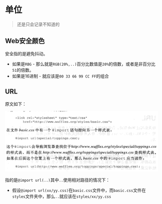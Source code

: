 # 单位
> 还是只会记录不知道的

## Web安全颜色

安全指的是避免抖动。

* 如果是`RBG` - 那么就是`RGB(20%,..)`百分比数值是`20%`的倍数，或者是非百分比`51`的倍数。
* 如果是16进制 - 就应该是`00 33 66 99 CC FF`的组合

## URL

原文如下：

![css-url](https://raw.githubusercontent.com/JiangWeixian/JS-Books/master/CSS%E6%9D%83%E5%A8%81%E6%8C%87%E5%8D%97/CSS%E5%8D%95%E4%BD%8D/img/cssurl.PNG)

指的是`@import url(..)`其中`..`使用相对路径的情况下：

* 假设`@import url(xx/yy.css)`在`basic.css`文件中，而`basic.css`文件在`styles`文件夹中，那么`..`就应该在`styles/xx/yy.css`